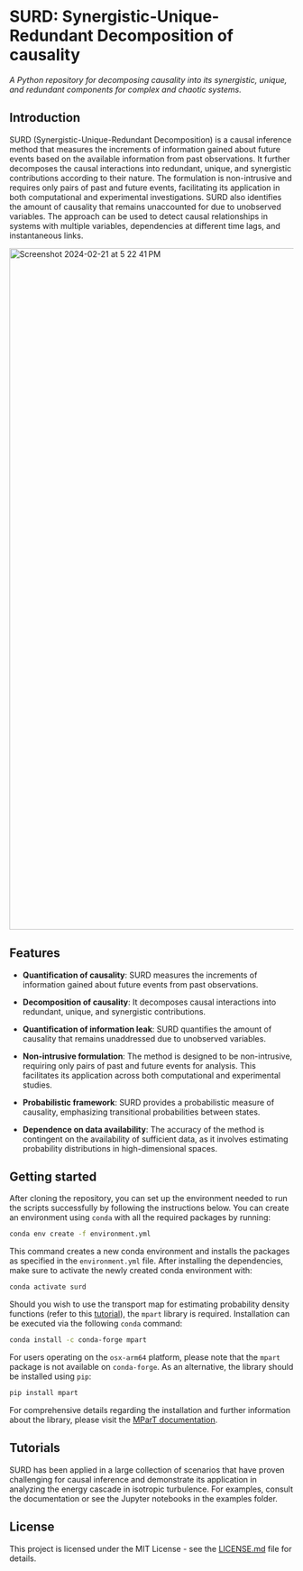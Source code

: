 # SURD: Synergistic-Unique-Redundant Decomposition of causality

_A Python repository for decomposing causality into its synergistic, unique, and redundant components for complex and chaotic systems._

## Introduction
SURD (Synergistic-Unique-Redundant Decomposition) is a causal inference method that measures the increments of information gained about future events based on the
available information from past observations. It further decomposes the causal interactions into redundant, unique, and synergistic contributions according to their nature. The formulation is non-intrusive and requires only pairs of past and future events, facilitating its application in both computational and experimental
investigations. SURD also identifies the amount of causality that remains unaccounted for due to unobserved variables. The approach can be used to detect
causal relationships in systems with multiple variables, dependencies at different time lags, and instantaneous links.

<img width="1209" alt="Screenshot 2024-02-21 at 5 22 41 PM" src="https://github.mit.edu/storage/user/27189/files/77ed0e78-e988-406c-b977-0e927661b168">

## Features

- **Quantification of causality**: SURD measures the increments of information gained about future events from past observations.

- **Decomposition of causality**: It decomposes causal interactions into redundant, unique, and synergistic contributions.

- **Quantification of information leak**: SURD quantifies the amount of causality that remains unaddressed due to unobserved variables.

- **Non-intrusive formulation**: The method is designed to be non-intrusive, requiring only pairs of past and future events for analysis. This facilitates its application across both computational and experimental studies.

- **Probabilistic framework**: SURD provides a probabilistic measure of causality, emphasizing transitional probabilities between states.

- **Dependence on data availability**: The accuracy of the method is contingent on the availability of sufficient data, as it involves estimating probability distributions in high-dimensional spaces.

## Getting started

After cloning the repository, you can set up the environment needed to run the scripts successfully by following the instructions below. You can create an environment using `conda` with all the required packages by running:
```sh
conda env create -f environment.yml
```
This command creates a new conda environment and installs the packages as specified in the `environment.yml` file. After installing the dependencies, make sure to activate the newly created conda environment with:
```sh
conda activate surd
```
Should you wish to use the transport map for estimating probability density functions (refer to this [tutorial](https://github.com/MIT-Computational-Turbulence-Group/SURD/blob/main/examples/E07_transport_map.ipynb)), the `mpart` library is required. Installation can be executed via the following `conda` command:
```sh
conda install -c conda-forge mpart
```
For users operating on the `osx-arm64` platform, please note that the `mpart` package is not available on `conda-forge`. As an alternative, the library should be installed using `pip`:
```sh
pip install mpart
```
For comprehensive details regarding the installation and further information about the library, please visit the [MParT documentation](https://measuretransport.github.io/MParT/).

## Tutorials
SURD has been applied in a large collection of scenarios that have proven challenging for causal inference and demonstrate its application in analyzing the energy cascade in isotropic turbulence. For examples, consult the documentation or see the Jupyter notebooks in the examples folder.

## License
This project is licensed under the MIT License - see the [LICENSE.md](LICENSE.md) file for details.

